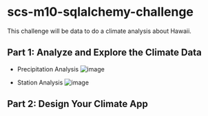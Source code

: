 # scs-m10-sqlalchemy-challenge

This challenge will be data to do a climate analysis about Hawaii.

## Part 1: Analyze and Explore the Climate Data

* Precipitation Analysis
![image](https://github.com/msncn/scs-m10-sqlalchemy-challenge/assets/130943141/a2cd3609-03ad-4804-99a1-9e5cab7e8e16)

* Station Analysis
![image](https://github.com/msncn/scs-m10-sqlalchemy-challenge/assets/130943141/9173c4d9-7f68-4f66-b964-1c9029353a47)

## Part 2: Design Your Climate App
